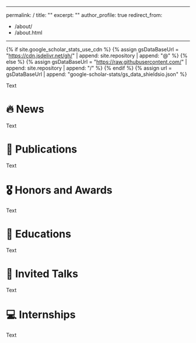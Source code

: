<!--
 * @Author: Yanzhang Jiang resicojyz@gmail.com
 * @Date: 2024-12-19 15:05:10
 * @LastEditors: Yanzhang Jiang resicojyz@gmail.com
 * @LastEditTime: 2024-12-19 16:51:06
 * @FilePath: /yanzhangjiang.github.io/_pages/about.md
 * @Description: 这是默认设置,请设置`customMade`, 打开koroFileHeader查看配置 进行设置: https://github.com/OBKoro1/koro1FileHeader/wiki/%E9%85%8D%E7%BD%AE
-->
---
permalink: /
title: ""
excerpt: ""
author_profile: true
redirect_from: 
  - /about/
  - /about.html
---

{% if site.google_scholar_stats_use_cdn %}
{% assign gsDataBaseUrl = "https://cdn.jsdelivr.net/gh/" | append: site.repository | append: "@" %}
{% else %}
{% assign gsDataBaseUrl = "https://raw.githubusercontent.com/" | append: site.repository | append: "/" %}
{% endif %}
{% assign url = gsDataBaseUrl | append: "google-scholar-stats/gs_data_shieldsio.json" %}

<span class='anchor' id='about-me'></span>

Text


# 🔥 News
Text

# 📝 Publications 

Text

# 🎖 Honors and Awards
Text

# 📖 Educations
Text

# 💬 Invited Talks
Text

# 💻 Internships
Text